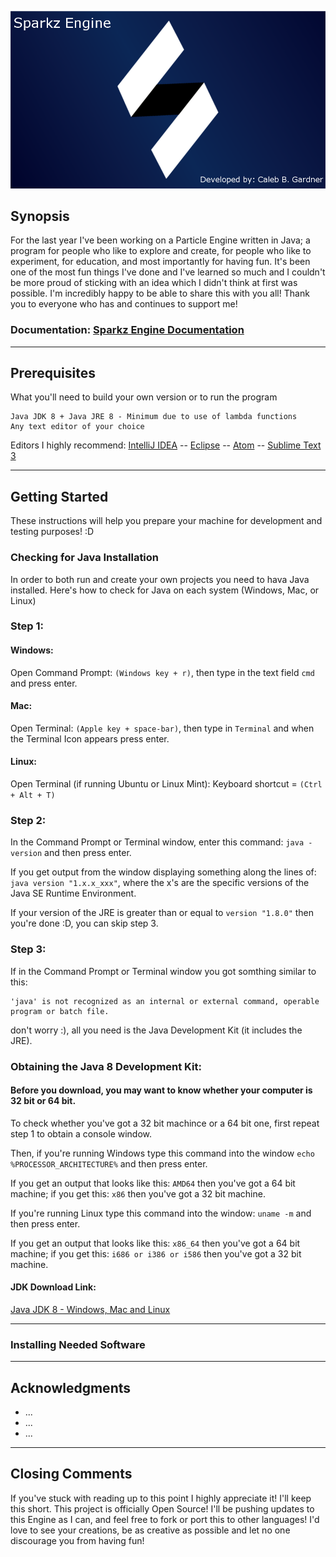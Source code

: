![](res/enginelogo2.png?raw=true "Engine Logo") 

## Synopsis
For the last year I've been working on a Particle Engine written in Java; a program for people who like to explore and create, for people who like to experiment, for education, and most importantly for having fun. It's been one of the most fun things I've done and I've learned so much and I couldn't be more proud of sticking with an idea which I didn't think at first was possible. I'm incredibly happy to be able to share this with you all! Thank you to everyone who has and continues to support me!

### Documentation: [Sparkz Engine Documentation](https://github.com/CalebABG/Sparkz_Engine)
---

## Prerequisites

What you'll need to build your own version or to run the program
```
Java JDK 8 + Java JRE 8 - Minimum due to use of lambda functions
Any text editor of your choice
```
Editors I highly recommend: 
[IntelliJ IDEA](https://www.jetbrains.com/idea/) --
[Eclipse](https://eclipse.org/) --
[Atom](https://atom.io/) --
[Sublime Text 3](https://www.sublimetext.com/3)

---

## Getting Started

These instructions will help you prepare your machine for development and testing purposes! :D

### Checking for Java Installation

In order to both run and create your own projects you need to hava Java installed. Here's how to check for Java on each system (Windows, Mac, or Linux)

### Step 1:

#### Windows:

Open Command Prompt: ```(Windows key + r)```, then type in the text field  ```cmd``` and press enter.

#### Mac:

Open Terminal: ```(Apple key + space-bar)```, then type in ```Terminal``` and when the Terminal Icon appears press enter.

#### Linux: 

Open Terminal (if running Ubuntu or Linux Mint): Keyboard shortcut = ```(Ctrl + Alt + T)```


### Step 2:

In the Command Prompt or Terminal window, enter this command: ```java -version``` and then press enter.

If you get output from the window displaying something along the lines of: ```java version "1.x.x_xxx"```,
where the x's are the specific versions of the Java SE Runtime Environment. 

If your version of the JRE is greater than or equal to ```version "1.8.0"``` then you're done :D, you can skip step 3.


### Step 3:

If in the Command Prompt or Terminal window you got somthing similar to this: 
```
'java' is not recognized as an internal or external command, operable program or batch file.
```
don't worry :), all you need is the Java Development Kit (it includes the JRE).

### Obtaining the Java 8 Development Kit:

#### Before you download, you may want to know whether your computer is 32 bit or 64 bit. 

To check whether you've got a 32 bit machince or a 64 bit one, first repeat step 1 to obtain a console window.

Then, if you're running Windows type this command into the window ```echo %PROCESSOR_ARCHITECTURE%``` and then press enter.

If you get an output that looks like this: ```AMD64``` then you've got a 64 bit machine; if you get this: ```x86``` then you've got a 32 bit machine.

If you're running Linux type this command into the window: ```uname -m``` and then press enter.

If you get an output that looks like this: ```x86_64``` then you've got a 64 bit machine; if you get this: ```i686 or i386 or i586``` then you've got a 32 bit machine.

#### JDK Download Link:
[Java JDK 8 - Windows, Mac and Linux](http://www.oracle.com/technetwork/java/javase/downloads/jdk8-downloads-2133151.html)

---

### Installing Needed Software

 

---

## Acknowledgments

* ...
* ...
* ...

---

## Closing Comments
If you've stuck with reading up to this point I highly appreciate it! I'll keep this short. This project is officially Open Source! 
I'll be pushing updates to this Engine as I can, and feel free to fork or port this to other languages! I'd love to see your creations,
be as creative as possible and let no one discourage you from having fun!
